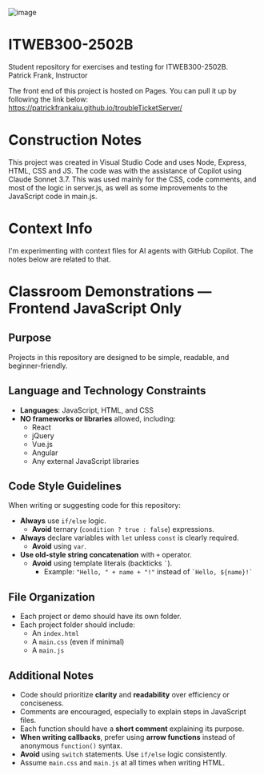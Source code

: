 ![image](https://github.com/PatrickFrankAIU/GradeManagerProject/assets/134087916/b5d814bf-e38f-456f-8f9c-cb5a98fb52fa)

# ITWEB300-2502B
Student repository for exercises and testing for ITWEB300-2502B.    
Patrick Frank, Instructor

The front end of this project is hosted on Pages. You can pull it up by following the link below: 
https://patrickfrankaiu.github.io/troubleTicketServer/



# Construction Notes
This project was created in Visual Studio Code and uses Node, Express, HTML, CSS and JS. The code was with the assistance of Copilot using Claude Sonnet 3.7. This was used mainly for the CSS, code comments, and most of the logic in server.js, as well as some improvements to the JavaScript code in main.js. 

# Context Info
I'm experimenting with context files for AI agents with GitHub Copilot. The notes below are related to that. 

# Classroom Demonstrations — Frontend JavaScript Only

## Purpose
Projects in this repository are designed to be simple, readable, and beginner-friendly.

## Language and Technology Constraints
- **Languages**: JavaScript, HTML, and CSS
- **NO frameworks or libraries** allowed, including:
  - React
  - jQuery
  - Vue.js
  - Angular
  - Any external JavaScript libraries

## Code Style Guidelines
When writing or suggesting code for this repository:

- **Always** use `if/else` logic.  
  - **Avoid** ternary (`condition ? true : false`) expressions.
- **Always** declare variables with `let` unless `const` is clearly required.  
  - **Avoid** using `var`.
- **Use old-style string concatenation** with `+` operator.  
  - **Avoid** using template literals (backticks `` ` ``).
    - Example: `"Hello, " + name + "!"` instead of `` `Hello, ${name}!` ``

## File Organization
- Each project or demo should have its own folder.
- Each project folder should include:
  - An `index.html`
  - A `main.css` (even if minimal)
  - A `main.js`

## Additional Notes
- Code should prioritize **clarity** and **readability** over efficiency or conciseness.
- Comments are encouraged, especially to explain steps in JavaScript files.
- Each function should have a **short comment** explaining its purpose.
- **When writing callbacks**, prefer using **arrow functions** instead of anonymous `function()` syntax.
- **Avoid** using `switch` statements. Use `if/else` logic consistently.
- Assume `main.css` and `main.js` at all times when writing HTML. 
